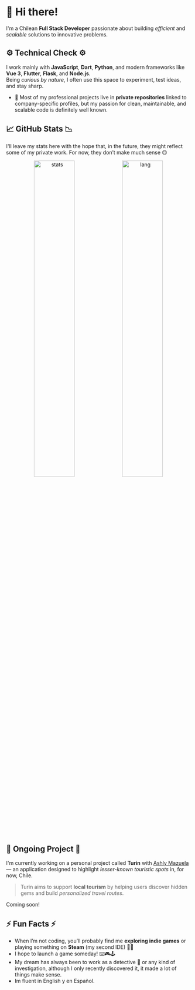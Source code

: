 # 🫡 Hi there!
I'm a Chilean **Full Stack Developer** passionate about building *efficient* and *scalable* solutions to innovative problems.

## ⚙️ Technical Check ⚙️
I work mainly with **JavaScript**, **Dart**, **Python**, and modern frameworks like **Vue 3**, **Flutter**, **Flask**, and **Node.js**.  
Being *curious by nature*, I often use this space to experiment, test ideas, and stay sharp.

- 🔐 Most of my professional projects live in **private repositories** linked to company-specific profiles, but my passion for clean, maintainable, and scalable code is definitely well known.

## 📈 GitHub Stats 📉
I'll leave my stats here with the hope that, in the future, they might reflect some of my private work. For now, they don’t make much sense 😣
<p align="center">
  <img alt="stats" width="47%" src="https://github-readme-stats.vercel.app/api?username=BFCW-Was&show_icons=true&theme=synthwave"/>
  <img alt="lang" width="47%" src="https://github-readme-stats.vercel.app/api/top-langs/?username=BFCW-Was&langs_count=5&theme=synthwave"/>
</p>

## 🚧 Ongoing Project 🚧
I'm currently working on a personal project called **Turin** with [Ashly Mazuela](https://github.com/AshlyMazuelaAvalos) — an application designed to highlight *lesser-known touristic spots* in, for now, Chile.

> Turin aims to support **local tourism** by helping users discover hidden gems and build *personalized travel routes*.

Coming soon!

## ⚡ Fun Facts ⚡
- When I’m not coding, you’ll probably find me **exploring indie games** or playing something on **Steam** (my second IDE) 😶‍🌫️  
- I hope to launch a game someday! ⌨️🎮🕹️
- My dream has always been to work as a detective 🍮 or any kind of investigation, although I only recently discovered it, it made a lot of things make sense.
- Im fluent in English y en Español.
